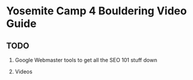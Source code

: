# Yosemite Camp 4 Bouldering Video Guide



## TODO

1. Google Webmaster tools to get all the SEO 101 stuff down

2. Videos

